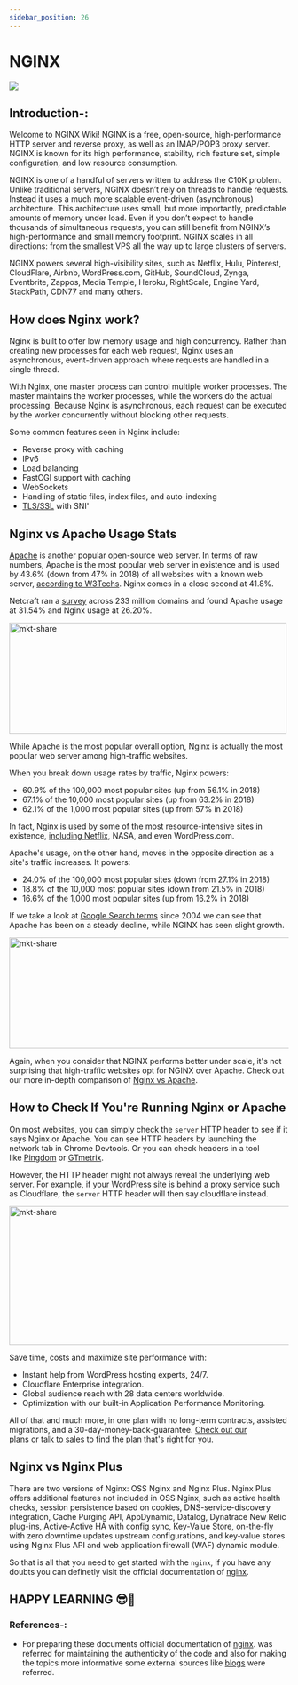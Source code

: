 ```yaml
---
sidebar_position: 26
---
```


# NGINX

<img src="https://user-images.githubusercontent.com/78701779/136332838-10ba5a59-74fa-48d0-a52d-45df5e06a8d4.png"/>

## Introduction-:

Welcome to NGINX Wiki!
NGINX is a free, open-source, high-performance HTTP server and reverse proxy, as well as an IMAP/POP3 proxy server. NGINX is known for its high performance, stability, rich feature set, simple configuration, and low resource consumption.

NGINX is one of a handful of servers written to address the C10K problem. Unlike traditional servers, NGINX doesn’t rely on threads to handle requests. Instead it uses a much more scalable event-driven (asynchronous) architecture. This architecture uses small, but more importantly, predictable amounts of memory under load. Even if you don’t expect to handle thousands of simultaneous requests, you can still benefit from NGINX’s high-performance and small memory footprint. NGINX scales in all directions: from the smallest VPS all the way up to large clusters of servers.

NGINX powers several high-visibility sites, such as Netflix, Hulu, Pinterest, CloudFlare, Airbnb, WordPress.com, GitHub, SoundCloud, Zynga, Eventbrite, Zappos, Media Temple, Heroku, RightScale, Engine Yard, StackPath, CDN77 and many others.

## How does Nginx work?

Nginx is built to offer low memory usage and high concurrency. Rather than creating new processes for each web request, Nginx uses an asynchronous, event-driven approach where requests are handled in a single thread.

With Nginx, one master process can control multiple worker processes. The master maintains the worker processes, while the workers do the actual processing. Because Nginx is asynchronous, each request can be executed by the worker concurrently without blocking other requests.

Some common features seen in Nginx include:

-   Reverse proxy with caching
-   IPv6
-   Load balancing
-   FastCGI support with caching
-   WebSockets
-   Handling of static files, index files, and auto-indexing
-   [TLS/SSL](https://kinsta.com/knowledgebase/tls-vs-ssl/) with SNI'

## Nginx vs Apache Usage Stats

[Apache](https://kinsta.com/knowledgebase/what-is-apache/) is another popular open-source web server. In terms of raw numbers, Apache is the most popular web server in existence and is used by 43.6% (down from 47% in 2018) of all websites with a known web server, [according to W3Techs](https://w3techs.com/technologies/cross/web_server/ranking). Nginx comes in a close second at 41.8%.

Netcraft ran a [survey](https://news.netcraft.com/archives/2019/04/22/april-2019-web-server-survey.html) across 233 million domains and found Apache usage at 31.54% and Nginx usage at 26.20%.

<img src="https://kinsta.com/wp-content/uploads/2018/03/web-server-developers-market-share-domains.png" alt="mkt-share" height="200" width= "500"/>

While Apache is the most popular overall option, Nginx is actually the most popular web server among high-traffic websites.

When you break down usage rates by traffic, Nginx powers:

-   60.9% of the 100,000 most popular sites (up from 56.1% in 2018)
-   67.1% of the 10,000 most popular sites (up from 63.2% in 2018)
-   62.1% of the 1,000 most popular sites (up from 57% in 2018)

In fact, Nginx is used by some of the most resource-intensive sites in existence, [including Netflix](https://www.nginx.com/blog/why-netflix-chose-nginx-as-the-heart-of-its-cdn/), NASA, and even WordPress.com.

Apache's usage, on the other hand, moves in the opposite direction as a site's traffic increases. It powers:

-   24.0% of the 100,000 most popular sites (down from 27.1% in 2018)
-   18.8% of the 10,000 most popular sites (down from 21.5% in 2018)
-   16.6% of the 1,000 most popular sites (up from 16.2% in 2018)

If we take a look at [Google Search terms](https://trends.google.com/trends/explore?date=all&q=nginx,apache) since 2004 we can see that Apache has been on a steady decline, while NGINX has seen slight growth.

<img src="https://kinsta.com/wp-content/uploads/2018/03/search-terms-nginx-vs-apache-e1521229502606.png" alt="mkt-share" height="200" width= "600"/>

Again, when you consider that NGINX performs better under scale, it's not surprising that high-traffic websites opt for NGINX over Apache. Check out our more in-depth comparison of [Nginx vs Apache](https://kinsta.com/blog/nginx-vs-apache/).

## How to Check If You're Running Nginx or Apache

On most websites, you can simply check the `server` HTTP header to see if it says Nginx or Apache. You can see HTTP headers by launching the network tab in Chrome Devtools. Or you can check headers in a tool like [Pingdom](https://kinsta.com/blog/pingdom-speed-test/) or [GTmetrix](https://kinsta.com/blog/gtmetrix-speed-test/).

However, the HTTP header might not always reveal the underlying web server. For example, if your WordPress site is behind a proxy service such as Cloudflare, the `server` HTTP header will then say cloudflare instead.

<img src="https://kinsta.com/wp-content/uploads/2018/03/nginx-http-header.png" alt="mkt-share" height="250" width= "600"/>

Save time, costs and maximize site performance with:

-   Instant help from WordPress hosting experts, 24/7.
-   Cloudflare Enterprise integration.
-   Global audience reach with 28 data centers worldwide.
-   Optimization with our built-in Application Performance Monitoring.

All of that and much more, in one plan with no long-term contracts, assisted migrations, and a 30-day-money-back-guarantee. [Check out our plans](https://kinsta.com/plans/) or [talk to sales](https://kinsta.com/contact-us/) to find the plan that's right for you.

## Nginx vs Nginx Plus

There are two versions of Nginx: OSS Nginx and Nginx Plus. Nginx Plus offers additional features not included in OSS Nginx, such as active health checks, session persistence based on cookies, DNS-service-discovery integration, Cache Purging API, AppDynamic, Datalog, Dynatrace New Relic plug-ins, Active-Active HA with config sync, Key-Value Store, on-the-fly with zero downtime updates upstream configurations, and key‑value stores using Nginx Plus API and web application firewall (WAF) dynamic module.

So that is all that you need to get started with the `nginx`, if you have any doubts you can definetly visit the official documentation of [nginx](http://nginx.org/en/docs/).

## HAPPY LEARNING 😎🙌


### References-:

- For preparing these documents official documentation of [nginx](http://nginx.org/en/docs/). was referred for maintaining the authenticity of the code and also for making the topics more informative some external sources like [blogs](https://kinsta.com/knowledgebase/what-is-nginx/) were referred.

